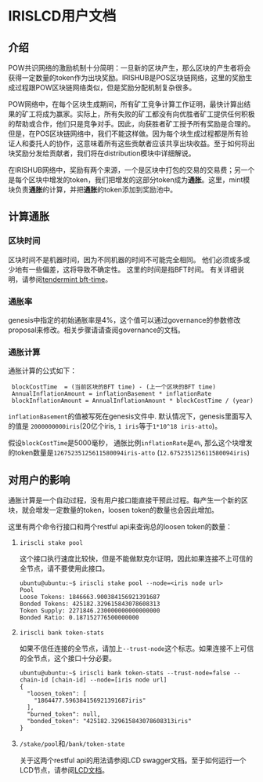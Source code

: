 # IRISLCD用户文档

## 介绍

POW共识网络的激励机制十分简明：一旦新的区块产生，那么区块的产生者将会获得一定数量的token作为出块奖励。IRISHUB是POS区块链网络，这里的奖励生成过程跟POW区块链网络类似，但是奖励分配机制复杂很多。

POW网络中，在每个区块生成期间，所有矿工竞争计算工作证明，最快计算出结果的矿工将成为赢家。实际上，所有失败的矿工都没有向优胜者矿工提供任何积极的帮助或合作，他们只是竞争对手。因此，向获胜者矿工授予所有奖励是合理的。但是，在POS区块链网络中，我们不能这样做。因为每个块生成过程都是所有验证人和委托人的协作，这意味着所有这些贡献者应该共享出块收益。至于如何将出块奖励分发给贡献者，我们将在distribution模块中详细解说。

在IRISHUB网络中，奖励有两个来源，一个是区块中打包的交易的交易费；另一个是每个区块中增发的token，我们把增发的这部分token成为**通胀**。这里，mint模块负责**通胀**的计算，并把**通胀**的token添加到奖励池中。

## 计算通胀

### 区块时间

区块时间不是机器时间，因为不同机器的时间不可能完全相同。 他们必须或多或少地有一些偏差，这将导致不确定性。 这里的时间是指BFT时间。 有关详细说明，请参阅[tendermint bft-time](https://github.com/tendermint/tendermint/blob/master/docs/spec/consensus/bft-time.md)。

### 通胀率

genesis中指定的初始通胀率是4%，这个值可以通过governance的参数修改proposal来修改。相关步骤请请查阅governance的文档。

### 通胀计算

通胀计算的公式如下：
```
 blockCostTime  = (当前区块的BFT time) - (上一个区块的BFT time)
 AnnualInflationAmount = inflationBasement * inflationRate
 blockInflationAmount = AnnualInflationAmount * blockCostTime / (year)
```
`inflationBasement`的值被写死在genesis文件中. 默认情况下，genesis里面写入的值是 `2000000000iris`(20亿个iris, `1 iris`等于`1*10^18 iris-atto`)。

假设`blockCostTime`是5000毫秒， 通胀比例`inflationRate`是`4%`, 那么这个块增发的token数量是`12675235125611580094iris-atto` (`12.675235125611580094iris`)

## 对用户的影响

通胀计算是一个自动过程，没有用户接口能直接干预此过程。每产生一个新的区块，就会增发一定数量的token，loosen token的数量也会因此增加。

这里有两个命令行接口和两个restful api来查询总的loosen token的数量：

1. `iriscli stake pool`
    
    这个接口执行速度比较快，但是不能做默克尔证明，因此如果连接不上可信的全节点，请不要使用此接口。
    ```
    ubuntu@ubuntu:~$ iriscli stake pool --node=<iris node url>
    Pool
    Loose Tokens: 1846663.900384156921391687
    Bonded Tokens: 425182.329615843078608313
    Token Supply: 2271846.230000000000000000
    Bonded Ratio: 0.187152776500000000
    ```

2. `iriscli bank token-stats`

    如果不信任连接的全节点，请加上`--trust-node`这个标志。如果连接不上可信的全节点，这个接口十分必要。
    ```
    ubuntu@ubuntu:~$ iriscli bank token-stats --trust-node=false --chain-id [chain-id] --node=[iris node url]
    {
      "loosen_token": [
        "1864477.596384156921391687iris"
      ],
      "burned_token": null,
      "bonded_token": "425182.329615843078608313iris"
    }
    ```

3. `/stake/pool`和`/bank/token-state`

    关于这两个restful api的用法请参阅LCD swagger文档。至于如何运行一个LCD节点，请参阅[LCD文档](../light-client/README.md)。
